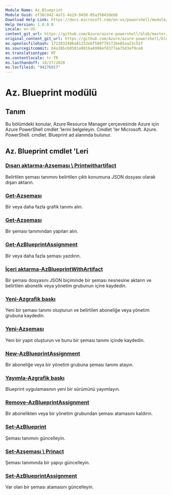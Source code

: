 ```yaml
---
Module Name: Az.Blueprint
Module Guid: ef36c942-4a71-4e19-9450-05a35843deb6
Download Help Link: https://docs.microsoft.com/en-us/powershell/module/az.blueprint
Help Version: 1.0.0.0
Locale: en-US
content_git_url: https://github.com/Azure/azure-powershell/blob/master/src/Blueprint/Blueprint/help/Az.Blueprint.md
original_content_git_url: https://github.com/Azure/azure-powershell/blob/master/src/Blueprint/Blueprint/help/Az.Blueprint.md
ms.openlocfilehash: 1722032406a81253ebf580f79172be85aa23c55f
ms.sourcegitcommit: b4a38bcb0501a9016a4998efd377aa75d3ef9ce8
ms.translationtype: MT
ms.contentlocale: tr-TR
ms.lasthandoff: 10/27/2020
ms.locfileid: "94276917"
---
```

# Az. Blueprint modülü
## Tanım
Bu bölümdeki konular, Azure Resource Manager çerçevesinde Azure için Azure PowerShell cmdlet 'lerini belgeleyin. Cmdlet 'ler Microsoft. Azure. PowerShell. cmdlet. Blueprint ad alanında bulunur.

## Az. Blueprint cmdlet 'Leri
### [Dışarı aktarma-Azşeması \ Printwithartifact](Export-AzBlueprintWithArtifact.md)
Belirtilen şeması tanımını belirtilen çıktı konumuna JSON dosyası olarak dışarı aktarın. 

### [Get-Azşeması](Get-AzBlueprint.md)
Bir veya daha fazla grafik tanımı alın.

### [Get-Azşeması](Get-AzBlueprintArtifact.md)
Bir şeması tanımından yapıları alın.

### [Get-AzBlueprintAssignment](Get-AzBlueprintAssignment.md)
Bir veya daha fazla şeması yazdırın.

### [İçeri aktarma-AzBlueprintWithArtifact](Import-AzBlueprintWithArtifact.md)
Bir şeması dosyasını JSON biçiminde bir şeması nesnesine aktarın ve belirtilen abonelik veya yönetim grubunun içine kaydedin.

### [Yeni-Azgrafik baskı](New-AzBlueprint.md)
Yeni bir şeması tanımı oluşturun ve belirtilen aboneliğe veya yönetim grubuna kaydedin.

### [Yeni-Azşeması](New-AzBlueprintArtifact.md)
Yeni bir yapıt oluşturun ve bunu bir şeması tanımı içinde kaydedin.

### [New-AzBlueprintAssignment](New-AzBlueprintAssignment.md)
Bir aboneliğe veya bir yönetim grubuna şeması tanımı atayın.

### [Yayımla-Azgrafik baskı](Publish-AzBlueprint.md)
Blueprint uygulamasının yeni bir sürümünü yayımlayın.

### [Remove-AzBlueprintAssignment](Remove-AzBlueprintAssignment.md)
Bir abonelikten veya bir yönetim grubundan şeması atamasını kaldırın.

### [Set-AzBlueprint](Set-AzBlueprint.md)
Şeması tanımını güncelleyin.

### [Set-Azşeması \ Prinact](Set-AzBlueprintArtifact.md)
Şeması tanımında bir yapıyı güncelleyin.

### [Set-AzBlueprintAssignment](Set-AzBlueprintAssignment.md)
Var olan bir şeması atamasını güncelleyin.


